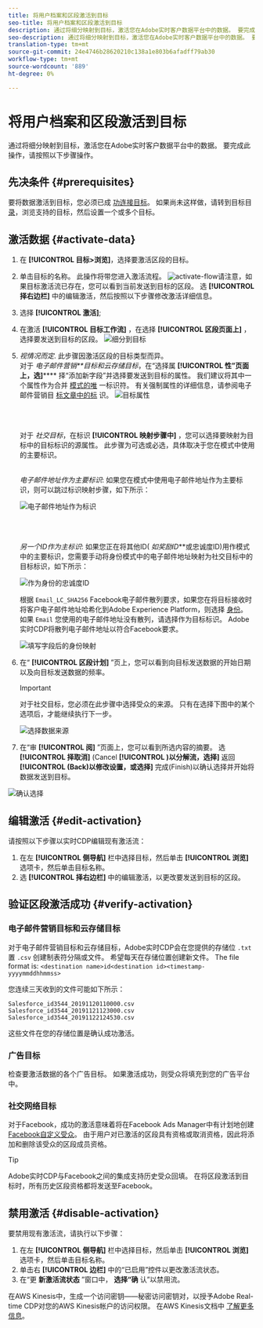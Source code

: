 ```yaml
---
title: 将用户档案和区段激活到目标
seo-title: 将用户档案和区段激活到目标
description: 通过将细分映射到目标，激活您在Adobe实时客户数据平台中的数据。 要完成此操作，请按照以下步骤操作。
seo-description: 通过将细分映射到目标，激活您在Adobe实时客户数据平台中的数据。 要完成此操作，请按照以下步骤操作。
translation-type: tm+mt
source-git-commit: 24e4746b28620210c138a1e803b6afadff79ab30
workflow-type: tm+mt
source-wordcount: '889'
ht-degree: 0%

---
```



# 将用户档案和区段激活到目标

通过将细分映射到目标，激活您在Adobe实时客户数据平台中的数据。 要完成此操作，请按照以下步骤操作。

## 先决条件 {#prerequisites}

要将数据激活到目标，您必须已成 [功连接目标](/help/rtcdp/destinations/assets/connect-destination-1.png)。 如果尚未这样做，请转到目标目 [录](/help/rtcdp/destinations/destinations-catalog.md)，浏览支持的目标，然后设置一个或多个目标。

## 激活数据 {#activate-data}

1. 在 **[!UICONTROL 目标>浏览]**，选择要激活区段的目标。
2. 单击目标的名称。 此操作将带您进入激活流程。
   ![activate-flow](/help/rtcdp/destinations/assets/activate-flow.png)请注意，如果目标激活流已存在，您可以看到当前发送到目标的区段。 选 **[!UICONTROL 择右边栏]** 中的编辑激活，然后按照以下步骤修改激活详细信息。
3. 选择 **[!UICONTROL 激活]**;
4. 在激活 **[!UICONTROL 目标工作流]** ，在选择 **[!UICONTROL 区段页面上]** ，选择要发送到目标的区段。
   ![细分到目标](/help/rtcdp/destinations/assets/select-segments.png)
5. *视情况而定*. 此步骤因激活区段的目标类型而异。 <br> 对于 *电子邮件营销**目标和云存储目标*，在“选择属 **[!UICONTROL 性”页面上，选]****** 择“添加新字段”并选择要发送到目标的属性。
我们建议将其中一个属性作为合并 [模式的唯](/help/rtcdp/destinations/email-marketing-destinations.md#identity) 一标识符。 有关强制属性的详细信息，请参阅电子邮件营销目 [标文章中的标](/help/rtcdp/destinations/email-marketing-destinations.md#identity) 识。
   ![目标属性](/help/rtcdp/destinations/assets/select-attributes-step.png)

   <br> 

   对于 *社交目标*，在标识 **[!UICONTROL 映射步骤中]** ，您可以选择要映射为目标中的目标标识的源属性。 此步骤为可选或必选，具体取决于您在模式中使用的主要标识。 <br> 

   *电子邮件地址作为主要标识*: 如果您在模式中使用电子邮件地址作为主要标识，则可以跳过标识映射步骤，如下所示：

   ![电子邮件地址作为标识](/help/rtcdp/destinations/assets/email-as-identity.gif)

   <br> 

   *另一个ID作为主标识*: 如果您正在将其他ID( *如奖励ID***&#x200B;或忠诚度ID)用作模式中的主要标识，您需要手动将身份模式中的电子邮件地址映射为社交目标中的目标标识，如下所示：

   ![作为身份的忠诚度ID](/help/rtcdp/destinations/assets/rewardsid-as-identity.gif)


   根据 `Email_LC_SHA256` Facebook电子邮件散列要求，如果您在将目标接收时将客户电子邮件地址哈希化到Adobe Experience Platform，则选择 [身份](/help/rtcdp/destinations/facebook-destination.md#email-hashing-requirements)。 <br> 如果 `Email` 您使用的电子邮件地址没有散列，请选择作为目标标识。 Adobe实时CDP将散列电子邮件地址以符合Facebook要求。

   ![填写字段后的身份映射](/help/rtcdp/destinations/assets/identity-mapping.png)

6. 在“ **[!UICONTROL 区段计划]** ”页上，您可以看到向目标发送数据的开始日期以及向目标发送数据的频率。

   >[!IMPORTANT]
   >
   >对于社交目标，您必须在此步骤中选择受众的来源。 只有在选择下图中的某个选项后，才能继续执行下一步。

   ![选择数据来源](/help/rtcdp/destinations/assets/choose-data-origin.png)

7. 在“审 **[!UICONTROL 阅]** ”页面上，您可以看到所选内容的摘要。 选 **[!UICONTROL 择取消]** (Cancel **[!UICONTROL )以分解流，选择]** 返回 **[!UICONTROL (Back)以修改设置，或选择]** 完成(Finish)以确认选择并开始将数据发送到目标。

![确认选择](/help/rtcdp/destinations/assets/confirm-selection.png)

## 编辑激活 {#edit-activation}

请按照以下步骤以实时CDP编辑现有激活流：

1. 在左 **[!UICONTROL 侧导航]** 栏中选择目标，然后单击 **[!UICONTROL 浏览]** 选项卡，然后单击目标名称。
2. 选 **[!UICONTROL 择右边栏]** 中的编辑激活，以更改要发送到目标的区段。

## 验证区段激活成功 {#verify-activation}

### 电子邮件营销目标和云存储目标

对于电子邮件营销目标和云存储目标，Adobe实时CDP会在您提供的存储位 `.txt` 置 `.csv` 创建制表符分隔或文件。 希望每天在存储位置创建新文件。 The file format is:
`<destination name>id<destination id><timestamp-yyyymmddhhmmss>`

您连续三天收到的文件可能如下所示：

```
Salesforce_id3544_20191120110000.csv
Salesforce_id3544_20191121123000.csv
Salesforce_id3544_20191122124530.csv
```

这些文件在您的存储位置是确认成功激活。

### 广告目标

检查要激活数据的各个广告目标。 如果激活成功，则受众将填充到您的广告平台中。

### 社交网络目标

对于Facebook，成功的激活意味着将在Facebook Ads Manager中有计划地创建 [Facebook自定义受众](https://www.facebook.com/adsmanager/manage/)。 由于用户对已激活的区段具有资格或取消资格，因此将添加和删除该受众的区段成员资格。

>[!TIP]
>
>Adobe实时CDP与Facebook之间的集成支持历史受众回填。 在将区段激活到目标时，所有历史区段资格都将发送至Facebook。

## 禁用激活 {#disable-activation}

要禁用现有激活流，请执行以下步骤：

1. 在左 **[!UICONTROL 侧导航]** 栏中选择目标，然后单击 **[!UICONTROL 浏览]** 选项卡，然后单击目标名称。
2. 单击右 **[!UICONTROL 边栏]** 中的“已启用”控件以更改激活流状态。
3. 在“更 **新激活流状态** ”窗口中， **选择“确** 认”以禁用流。

在AWS Kinesis中，生成一个访问密钥——秘密访问密钥对，以授予Adobe Real-time CDP对您的AWS Kinesis帐户的访问权限。 在AWS Kinesis文档中 [了解更多信息](https://docs.aws.amazon.com/IAM/latest/UserGuide/id_credentials_access-keys.html)。